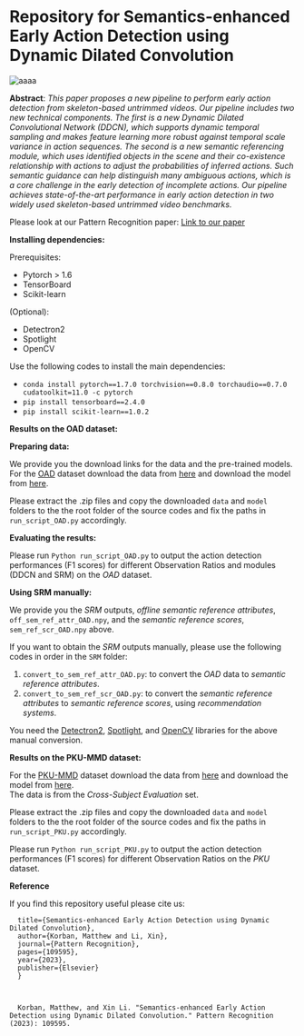 # Repository for Semantics-enhanced Early Action Detection using Dynamic Dilated Convolution

![aaaa](https://user-images.githubusercontent.com/59813678/230926803-948c2bfa-cb58-4c48-8e55-621dad4ed2a2.png)



**Abstract**: *This paper proposes a new pipeline to perform early action detection from skeleton-based untrimmed videos. Our pipeline includes two new technical components. The first is a new Dynamic Dilated Convolutional Network (DDCN), which supports dynamic temporal sampling and makes feature learning more robust against temporal scale variance in action sequences. 
The second is a new semantic referencing module, which uses identified objects in the scene and their co-existence relationship with actions to adjust the probabilities of inferred actions. Such semantic guidance can help distinguish many ambiguous actions, which is a core challenge in the early detection of incomplete actions. Our pipeline achieves state-of-the-art performance in early action detection in two widely used skeleton-based untrimmed video benchmarks.*


Please look at our Pattern Recognition paper:
[Link to our paper](https://www.sciencedirect.com/science/article/abs/pii/S0031320323002960)

**Installing dependencies:**

Prerequisites:   
- Pytorch > 1.6 
- TensorBoard  
- Scikit-learn

(Optional):
- Detectron2  
- Spotlight  
- OpenCV

Use the following codes to install the main dependencies:
- ```conda install pytorch==1.7.0 torchvision==0.8.0 torchaudio==0.7.0 cudatoolkit=11.0 -c pytorch```
- ```pip install tensorboard==2.4.0```
- ```pip install scikit-learn==1.0.2```

**Results on the OAD dataset:**

**Preparing data:**

We provide you the download links for the data and the pre-trained models. 
For the [OAD](https://www.icst.pku.edu.cn/struct/Projects/OAD.html) dataset download the data from [here](https://drive.google.com/file/d/1gVPZqDGZcQPLoxkRabi6b4NN09tIpszL/view?usp=sharing) and download the model from [here](https://drive.google.com/file/d/1tHmqnFbKi3UpEvAZTsSo6An969xTWp99/view?usp=sharing).   

Please extract the .zip files and copy the downloaded ```data``` and ```model``` folders to the the root folder of the source codes and fix the paths in ```run_script_OAD.py``` accordingly. 

**Evaluating the results:**

Please run ```Python run_script_OAD.py``` to output the action detection performances (F1 scores) for different Observation Ratios and modules (DDCN and SRM) on the *OAD* dataset.  

**Using SRM manually:**

We provide you the *SRM* outputs, *offline semantic reference attributes*, ```off_sem_ref_attr_OAD.npy```, and the *semantic reference scores*, ```sem_ref_scr_OAD.npy``` above.  

If you want to obtain the *SRM* outputs manually, please use the following codes in order in the ```SRM``` folder:  

1. ```convert_to_sem_ref_attr_OAD.py```: to convert the *OAD* data to *semantic reference attributes*.  
2. ```convert_to_sem_ref_scr_OAD.py```: to convert the *semantic reference attributes* to *semantic reference scores*, using *recommendation systems*.  

You need the [Detectron2](https://github.com/facebookresearch/detectron2), [Spotlight](https://github.com/maciejkula/spotlight), and [OpenCV](https://pypi.org/project/opencv-python/) libraries for the above manual conversion. 

**Results on the PKU-MMD dataset:**   

For the [PKU-MMD](https://www.icst.pku.edu.cn/struct/Projects/PKUMMD.html) dataset download the data from [here](https://drive.google.com/file/d/1WxL5emkbwOUr_5ceQvq98dTC71AQVbRt/view?usp=sharing) and download the model from [here](https://drive.google.com/file/d/1-pOiHugpedRI3e9FDXBWfhlRszVTNgbi/view?usp=sharing).  
The data is from the *Cross-Subject Evaluation* set.  

Please extract the .zip files and copy the downloaded ```data``` and ```model``` folders to the the root folder of the source codes and fix the paths in ```run_script_PKU.py``` accordingly.    

Please run ```Python run_script_PKU.py``` to output the action detection performances (F1 scores) for different Observation Ratios on the *PKU* dataset.  

**Reference**

If you find this repository useful please cite us:

``` @article{korban2023DDCN,
  title={Semantics-enhanced Early Action Detection using Dynamic Dilated Convolution},
  author={Korban, Matthew and Li, Xin},
  journal={Pattern Recognition},
  pages={109595},
  year={2023},
  publisher={Elsevier}
  }
  
  
  
  Korban, Matthew, and Xin Li. "Semantics-enhanced Early Action Detection using Dynamic Dilated Convolution." Pattern Recognition (2023): 109595.

